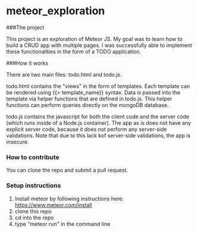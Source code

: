 # meteor_exploration

###The project

This project is an exploration of Meteor JS.  My goal was to learn how to build a CRUD app with multiple pages.  I was successfully able to implement these functionalities in the form of a TODO application.


###How it works

There are two main files: todo.html and todo.js.

todo.html contains the "views" in the form of templates.  Each template can be rendered using {{> template_name}} syntax.  Data is passed into the template via helper functions that are defined in todo.js.  This helper functions can perform queries directly on the mongoDB database.

todo.js contains the javascript for both the client code and the server code (which runs inside of a Node.js container).  The app as is does not have any explicit server code, because it does not perform any server-side validations.  Note that due to this lack kof server-side validations, the app is insecure.

### How to contribute

You can clone the repo and submit a pull request.


### Setup instructions

1) Install meteor by following instructions here: https://www.meteor.com/install
2) clone this repo
3) cd into the repo
4) type "meteor run" in the command line
